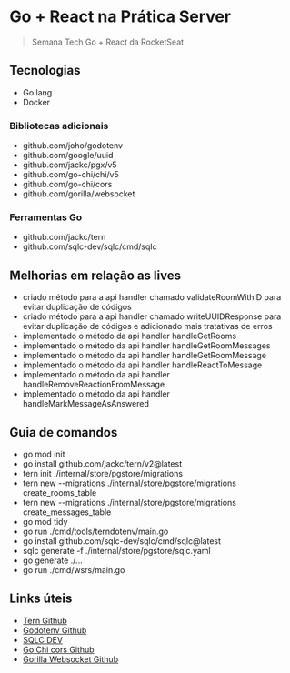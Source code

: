 # Go + React na Prática Server

> Semana Tech Go + React da RocketSeat

## Tecnologias

- Go lang
- Docker

### Bibliotecas adicionais

- github.com/joho/godotenv
- github.com/google/uuid
- github.com/jackc/pgx/v5
- github.com/go-chi/chi/v5
- github.com/go-chi/cors
- github.com/gorilla/websocket

### Ferramentas Go

- github.com/jackc/tern
- github.com/sqlc-dev/sqlc/cmd/sqlc

## Melhorias em relação as lives

- criado método para a api handler chamado validateRoomWithID para evitar duplicação de códigos
- criado método para a api handler chamado writeUUIDResponse para evitar duplicação de códigos e adicionado mais tratativas de erros
- implementado o método da api handler handleGetRooms
- implementado o método da api handler handleGetRoomMessages
- implementado o método da api handler handleGetRoomMessage
- implementado o método da api handler handleReactToMessage
- implementado o método da api handler handleRemoveReactionFromMessage
- implementado o método da api handler handleMarkMessageAsAnswered

## Guia de comandos

- go mod init
- go install github.com/jackc/tern/v2@latest
- tern init ./internal/store/pgstore/migrations
- tern new --migrations ./internal/store/pgstore/migrations create_rooms_table
- tern new --migrations ./internal/store/pgstore/migrations create_messages_table
- go mod tidy
- go run ./cmd/tools/terndotenv/main.go
- go install github.com/sqlc-dev/sqlc/cmd/sqlc@latest
- sqlc generate -f ./internal/store/pgstore/sqlc.yaml
- go generate ./...
- go run ./cmd/wsrs/main.go

## Links úteis

- [Tern Github](https://github.com/jackc/tern)
- [Godotenv Github](https://github.com/joho/godotenv)
- [SQLC DEV](https://sqlc.dev/)
- [Go Chi cors Github](https://github.com/go-chi/cors)
- [Gorilla Websocket Github](https://github.com/gorilla/websocket)
